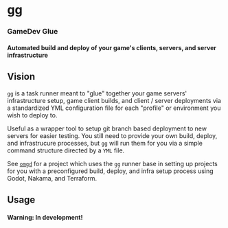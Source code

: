# gg
### GameDev Glue

#### Automated build and deploy of your game's clients, servers, and server infrastructure

## Vision

`gg` is a task runner meant to "glue" together your game servers' infrastructure setup, game client builds, and client / server deployments via a standardized YML configuration file for each "profile" or environment you wish to deploy to.

Useful as a wrapper tool to setup git branch based deployment to new servers for easier testing. You still need to provide your own build, deploy, and infrastrucure processes, but `gg` will run them for you via a simple command structure directed by a `YML` file.

See [`omgd`](https://github.com/newnoiseworks/omgd) for a project which uses the `gg` runner base in setting up projects for you with a preconfigured build, deploy, and infra setup process using Godot, Nakama, and Terraform.

## Usage
#### Warning: In development!

